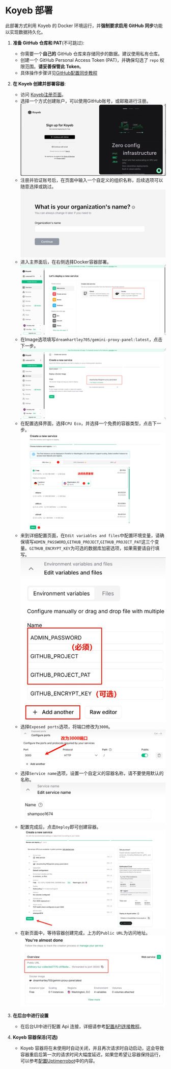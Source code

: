 # Koyeb 部署

此部署方式利用 Koyeb 的 Docker 环境运行，并**强制要求启用 GitHub 同步**功能以实现数据持久化。

1. **准备 GitHub 仓库和 PAT**(不可跳过):
   
   * 你需要一个**自己的** GitHub 仓库来存储同步的数据。建议使用私有仓库。
   * 创建一个 GitHub Personal Access Token (PAT)，并确保勾选了 `repo` 权限范围。**请妥善保管此 Token**。
   * 具体操作步骤详见[GitHub配置同步教程](../GitHub/GitHub同步.md)
   
2. **在 Koyeb 创建并部署容器**:
   
   * 访问 [Koyeb注册页面](https://app.koyeb.com/auth/signup)。
   * 选择一个方式创建账户，可以使用GitHub账号，或邮箱进行注册。
     ![](image/1.0.jpg)
   * 注册并验证账号后，在页面中输入一个自定义的组织名称，后续选项可以随意选择或跳过。
     ![](image/1.1.jpg)
   * 进入主界面后，在右侧选择Docker容器部署。
     ![](image/2.0.jpg)
   * 在Image选项填写`dreamhartley705/gemini-proxy-panel:latest`，点击下一步。
     ![](image/2.1.jpg)
   * 在配置选择界面，选择`CPU Eco`，并选择一个免费的容器类型，点击下一步。
     ![](image/2.2.jpg)
   * 来到详细配置页面，在`Edit variables and files`中配置环境变量，请确保填写`ADMIN_PASSWORD`,`GITHUB_PROJECT`,`GITHUB_PROJECT_PAT`这三个变量。`GITHUB_ENCRYPT_KEY`为可选的数据库加密选项，如果需要请自行填写。
     ![](image/3.0.jpg)
   * 选择`Exposed ports`选项，将端口修改为`3000`。
     ![](image/3.1.jpg)
   * 选择`Service name`选项，设置一个自定义的容器名称，请不要使用默认的名称。
     ![](image/3.2.jpg)
   * 配置完成后，点击`Deploy`即可创建容器。
     ![](image/3.3.jpg)
   * 在新页面中，等待容器创建完成，上方的`Public URL`为访问地址。
     ![](image/4.0.jpg)

3. **在后台中进行设置**

   * 在后台UI中进行配置 Api 连接，详细请参考[配置API连接教程](../../Usage/配置API连接.md)。

4. **Koyeb 容器保活(可选)**

   * Koyeb 容器将在未使用时自动关闭，并且再次请求时自动启动，这会导致容器重启后第一次的请求时间大幅度延迟，如果您希望让容器保持运行，可以参考[配置Uptimerrobot](../Uptimerobot/配置Uptimerrobot.md)中的内容。
